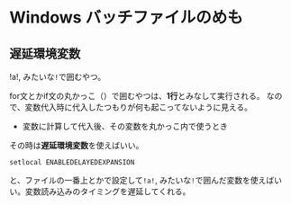 # Windows バッチファイルのめも

## 遅延環境変数
!a!, みたいな`!`で囲むやつ。

for文とかif文の丸かっこ（）で囲むやつは、**1行**とみなして実行される。
なので、変数代入時に代入したつもりが何も起こってないように見える。
* 変数に計算して代入後、その変数を丸かっこ内で使うとき

その時は**遅延環境変数**を使えばいい。

`setlocal ENABLEDELAYEDEXPANSION`

と、ファイルの一番上とかで設定して`!a!`, みたいな`!`で囲んだ変数を使えばいい。変数読み込みのタイミングを遅延してくれる。
